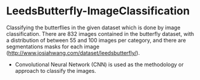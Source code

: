 # LeedsButterfly-ImageClassification
Classifying the butterflies in the given dataset which is done by image classification. There are 832 images contained in the butterfly dataset, 
with a distribution of between 55 and 100 images per category, and there are segmentations masks for each image (http://www.josiahwang.com/dataset/leedsbutterfly/).

- Convolutional Neural Network (CNN) is used as the methodology or approach to classify the images.
